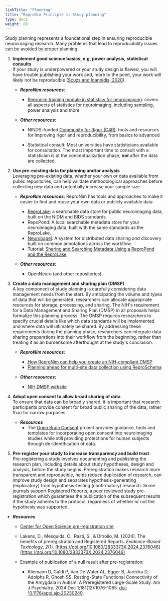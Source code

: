 ```yaml
---
linkTitle: "Planning"
title: "ReproNim Principle 1: Study planning"
type: docs
weight: 80
---
```


Study planning represents a foundational step in ensuring reproducible neuroimaging research. Many problems that lead to reproducibility issues can be avoided by proper planning. 

1. **Implement good science basics, e.g, power analysis, statistical consults**  
   If your study is underpowered or your study design is flawed, you will have trouble publishing your work and, more to the point, your work will likely not be reproducible ([Scuzs and Ioannidis, 2020](https://www.sciencedirect.com/science/article/pii/S1053811920306509#bib24)).   
   * ***ReproNim resources***:   
     * [Repronim training module in statistics for neuroimaging](https://www.repronim.org/module-stats/):  covers all aspects of statistics for neuroimaging, including sampling, power analysis and more

   * ***Other resources:***    
     * NINDS-funded [Community for Rigor (C4R)](https://c4r.io/): tools and resources for improving rigor and reproducibility, from basics to advanced

     * Statistical consult: Most universities have statisticians available for consultation. The most important time to consult with a statistician is at the conceptualization phase, ***not*** after the data are collected.

2. **Use pre-existing data for planning and/or analysis**  
   Leveraging pre-existing data, whether your own or data available from public repositories,  can help validate methodological approaches before collecting new data and potentially increase your sample size

   * ***ReproNim resources***:
     ReproNim has tools and approaches to make it easier to find and reuse your own data or publicly available data  
     * [ReproLake](/resources/tools/reprolake/): a searchable data store for public neuroimaging data, built on the NIDM and BIDS standards   
     * RepoPond:  A local searchable metadata store for your neuroimaging data, built with the same standards as the ReproLake.  
     * [Neurobagel](/resources/tools/neurobagel/): A system for distributed data sharing and discovery built on common annotations across the workflow  
     * Tutorial: [Sharing and Searching Metadata Using a ReproPond and the ReproLake](/resources/tutorials/pond-lake/)

   * ***Other resources:***    
     * OpenNeuro (and other repositories)

3. **Create a data management and sharing plan (DMSP)**  
   A key component of study planning is carefully considering data management needs from the start. By anticipating the volume and types of data that will be generated, researchers can allocate appropriate resources for storage, processing, and sharing. The NIH's requirement for a Data Management and Sharing Plan (DMSP) in all proposals helps formalize this planning process. The DMSP requires researchers to specify crucial details like which data standards will be implemented and where data will ultimately be shared. By addressing these requirements during the planning phase, researchers can integrate data sharing preparations into their workflow from the beginning, rather than treating it as an burdensome afterthought at the study's conclusion.  
     
   * ***ReproNim resources:***  
     * [How ReproNim can help you create an NIH-compliant DMSP](/resources/tutorials/data-management-and-sharing/)  
     * [Planning ahead for multi-site data collection using ReproSchema](/resources/tutorials/reproschema/)

   * ***Other resources:***  
     * [NIH DMSP website](https://sharing.nih.gov/data-management-and-sharing-policy/planning-and-budgeting-for-data-management-and-sharing/writing-a-data-management-and-sharing-plan#after)  

4. **Adopt open consent to allow broad sharing of data**  
   To ensure that data can be broadly shared, it is important that research participants provide consent for broad public sharing of the data, rather than for narrow purposes.  

   * ***Resources***   
     * The [Open Brain Consent](https://open-brain-consent.readthedocs.io/en/stable/) project provides guidance, tools and templates for incorporating open consent into neuroimaging studies while still providing protections for human subjects through de-identification of data.

5. **Pre-register your study to increase transparency and build trust**  
   Pre-registering a study involves documenting and publishing the research plan, including details about study hypotheses, design and analysis,  before the study begins. Preregistration makes research more transparent and reproducible, helps reduce duplication of research, can improve study design and separates hypothesis-generating (exploratory) from hypothesis-testing (confirmatory) research. Some journals support Registered Reports, a peer reviewed study pre-registration which guarantees the publication of the subsequent results if the study adheres to the protocol, regardless of whether or not the hypothesis was supported.   
* ***Resources***  
  * [Center for Open Science pre-registration site](https://www.cos.io/initiatives/prereg)

  * Lakens, D., Mesquida, C., Rasti, S., & Ditroilo, M. (2024). The benefits of preregistration and Registered Reports. *Evidence-Based Toxicology*, *2*(1). [https://doi.org/10.1080/2833373X.2024.2376046](https://doi.org/10.1080/2833373X.2024.2376046) 

  * Example of publication of a null result after pre-registration:  
    * Kliemann D, Galdi P, Van De Water AL, Egger B, Jarecka D, Adolphs R, Ghosh SS. Resting-State Functional Connectivity of the Amygdala in Autism: A Preregistered Large-Scale Study. Am J Psychiatry. 2024 Dec 1;181(12):1076-1085. [doi: 10.1176/appi.ajp.20230249](https://psychiatryonline.org/doi/10.1176/appi.ajp.20230249). 

